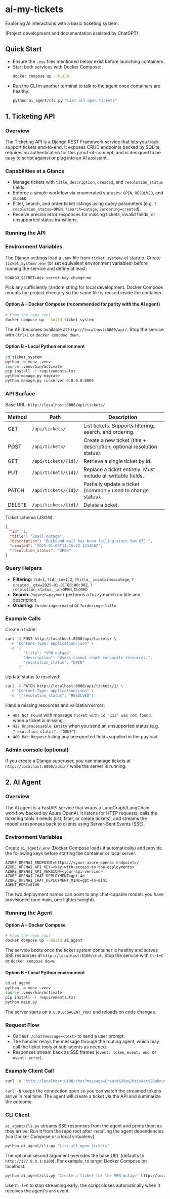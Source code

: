 # ai-my-tickets
Exploring AI interactions with a basic ticketing system. 

(Project development and documentation assisted by ChatGPT)

## Quick Start
- Ensure the `.env` files mentioned below exist before launching containers.
- Start both services with Docker Compose:
  ```bash
  docker compose up --build
  ```
- Run the CLI in another terminal to talk to the agent once containers are healthy:
  ```bash
  python ai_agent/cli.py "List all open tickets"
  ```

## 1. Ticketing API

### Overview
The Ticketing API is a Django REST Framework service that lets you track support tickets end-to-end. It exposes CRUD endpoints backed by SQLite, requires no authentication for this proof-of-concept, and is designed to be easy to script against or plug into an AI assistant.

### Capabilities at a Glance
- Manage tickets with `title`, `description`, `created`, and `resolution_status` fields.
- Enforce a simple workflow via enumerated statuses: `OPEN`, `RESOLVED`, and `CLOSED`.
- Filter, search, and order ticket listings using query parameters (e.g. `?resolution_status=OPEN`, `?search=outage`, `?ordering=created`).
- Receive precise error responses for missing tickets, invalid fields, or unsupported status transitions.

### Running the API

### Environment Variables
The Django settings load a `.env` file from `ticket_system/` at startup. Create `ticket_system/.env` (or set equivalent environment variables) before running the service and define at least:

```
DJANGO_SECRET=dev-secret-key-change-me
```

Pick any sufficiently random string for local development. Docker Compose mounts the project directory so the same file is reused inside the container.

#### Option A – Docker Compose (recommended for parity with the AI agent)
```bash
# From the repo root
docker compose up --build ticket_system
```
The API becomes available at `http://localhost:8000/api/`. Stop the service with `Ctrl+C` or `docker compose down`.

#### Option B – Local Python environment
```bash
cd ticket_system
python -m venv .venv
source .venv/bin/activate
pip install -r requirements.txt
python manage.py migrate
python manage.py runserver 0.0.0.0:8000
```

### API Surface
Base URL: `http://localhost:8000/api/tickets/`

| Method | Path | Description |
| --- | --- | --- |
| GET | `/api/tickets/` | List tickets. Supports filtering, search, and ordering. |
| POST | `/api/tickets/` | Create a new ticket (title + description, optional resolution status). |
| GET | `/api/tickets/{id}/` | Retrieve a single ticket by id. |
| PUT | `/api/tickets/{id}/` | Replace a ticket entirely. Must include all writable fields. |
| PATCH | `/api/tickets/{id}/` | Partially update a ticket (commonly used to change status). |
| DELETE | `/api/tickets/{id}/` | Delete a ticket. |

Ticket schema (JSON):
```json
{
  "id": 1,
  "title": "Email outage",
  "description": "Outbound mail has been failing since 9am UTC.",
  "created": "2025-01-08T14:15:22.123456Z",
  "resolution_status": "OPEN"
}
```

### Query Helpers
- **Filtering:** `?id=1`, `?id__in=1,2`, `?title__icontains=outage`, `?created__gte=2025-01-01T00:00:00Z`, `?resolution_status__in=OPEN,CLOSED`
- **Search:** `?search=payment` performs a fuzzy match on title and description.
- **Ordering:** `?ordering=created` or `?ordering=-title`

### Example Calls
Create a ticket:
```bash
curl -X POST http://localhost:8000/api/tickets/ \
  -H "Content-Type: application/json" \
  -d '{
        "title": "VPN outage",
        "description": "Users cannot reach corporate resources.",
        "resolution_status": "OPEN"
      }'
```

Update status to resolved:
```bash
curl -X PATCH http://localhost:8000/api/tickets/1/ \
  -H "Content-Type: application/json" \
  -d '{"resolution_status": "RESOLVED"}'
```

Handle missing resources and validation errors:
- `404 Not Found` with message `Ticket with id '123' was not found.` when a ticket is missing.
- `422 Unprocessable Entity` when you send an unsupported status (e.g. `"resolution_status": "DONE"`).
- `400 Bad Request` listing any unexpected fields supplied in the payload.

### Admin console (optional)
If you create a Django superuser, you can manage tickets at `http://localhost:8000/admin/` while the server is running.

## 2. AI Agent

### Overview
The AI agent is a FastAPI service that wraps a LangGraph/LangChain workflow backed by Azure OpenAI. It listens for HTTP requests, calls the ticketing tools it needs (list, filter, or create tickets), and streams the model's responses back to clients using Server-Sent Events (SSE).

### Environment Variables
Create `ai_agent/.env` (Docker Compose loads it automatically) and provide the following keys before starting the container or local server:

```
AZURE_OPENAI_ENDPOINT=https://<your-azure-openai-endpoint>/
AZURE_OPENAI_API_KEY=<key-with-access-to-the-deployments>
AZURE_OPENAI_API_VERSION=<your-api-version>
AZURE_OPENAI_CHAT_DEPLOYMENT=gpt-4o
AZURE_OPENAI_CHAT_DEPLOYMENT_MINI=gpt-4o-mini
AGENT_PORT=8100
```

The two deployment names can point to any chat-capable models you have provisioned (one main, one lighter-weight).

### Running the Agent

#### Option A – Docker Compose
```bash
# From the repo root
docker compose up --build ai_agent
```
The service boots once the ticket system container is healthy and serves SSE responses at `http://localhost:8100/chat`. Stop the service with `Ctrl+C` or `docker compose down`.

#### Option B – Local Python environment
```bash
cd ai_agent
python -m venv .venv
source .venv/bin/activate
pip install -r requirements.txt
python main.py
```
The server starts on `0.0.0.0:$AGENT_PORT` and reloads on code changes.

### Request Flow
- Call `GET /chat?message=<text>` to send a user prompt.
- The handler relays the message through the routing agent, which may call the ticket tools or sub-agents as needed.
- Responses stream back as SSE frames (`event: token`, `event: end`, or `event: error`).

### Example Client Call
```bash
curl -N "http://localhost:8100/chat?message=Create%20a%20ticket%20about%20email%20failures"
```
`curl -N` keeps the connection open so you can watch the streamed tokens arrive in real time. The agent will create a ticket via the API and summarize the outcome.

### CLI Client
`ai_agent/cli.py` streams SSE responses from the agent and prints them as they arrive. Run it from the repo root after installing the agent dependencies (via Docker Compose or a local virtualenv).

```bash
python ai_agent/cli.py "List all open tickets"
```

The optional second argument overrides the base URL (defaults to `http://127.0.0.1:8100`). For example, to target Docker Compose on localhost:

```bash
python ai_agent/cli.py "Create a ticket for the VPN outage" http://localhost:8100
```

Use `Ctrl+C` to stop streaming early; the script closes automatically when it receives the agent's `end` event.

